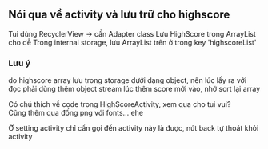 ## Nói qua về activity và lưu trữ cho highscore  

Tui dùng RecyclerView -> cần Adapter class
Lưu HighScore trong ArrayList<HighScore> cho dễ
Trong internal storage, lưu ArrayList trên ở trong key 'highscoreList'  
### **Lưu ý**  
do highscore array lưu trong storage dưới dạng object, nên lúc lấy ra với đọc phải dùng thêm object stream
lúc thêm score mới vào, nhớ sort lại array 

Có chú thích về code trong HighScoreActivity, xem qua cho tui vui?  
Cũng thêm qua đống png với fonts... ehe

Ở setting activity chỉ cần gọi đến activity này là được, nút back tự thoát khỏi activity